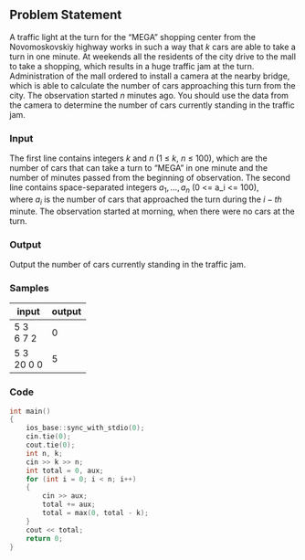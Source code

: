 ## Problem Statement
A traffic light at the turn for the “MEGA” shopping center from the Novomoskovskiy highway works in such a way that _k_ cars are able to take a turn in one minute. At weekends all the residents of the city drive to the mall to take a shopping, which results in a huge traffic jam at the turn. Administration of the mall ordered to install a camera at the nearby bridge, which is able to calculate the number of cars approaching this turn from the city. The observation started _n_ minutes ago. You should use the data from the camera to determine the number of cars currently standing in the traffic jam.

### Input

The first line contains integers _k_ and _n_ (1 ≤ _k_, _n_ ≤ 100), which are the number of cars that can take a turn to “MEGA” in one minute and the number of minutes passed from the beginning of observation. The second line contains space-separated integers $a_1, \dots, a_n$ (0 <= a_i <= 100), where $a_i$ is the number of cars that approached the turn during the $i-th$ minute. The observation started at morning, when there were no cars at the turn.

### Output

Output the number of cars currently standing in the traffic jam.

### Samples

|input|output|
|---|---|
|5 3<br>6 7 2|0|
|5 3<br>20 0 0|5|

### Code
```cpp
int main()
{
    ios_base::sync_with_stdio(0);
    cin.tie(0);
    cout.tie(0);
    int n, k;
    cin >> k >> n;
    int total = 0, aux;
    for (int i = 0; i < n; i++)
    {
        cin >> aux;
        total += aux;
        total = max(0, total - k);
    }
    cout << total;
    return 0;
}
```